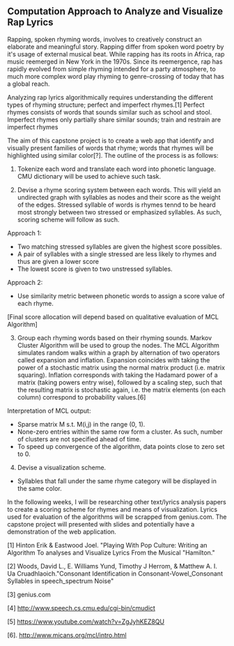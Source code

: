 ## Computation Approach to Analyze and Visualize Rap Lyrics

Rapping, spoken rhyming words, involves to creatively construct an elaborate and meaningful story. Rapping differ from spoken word poetry by it's usage of external musical beat. While rapping has its roots in Africa, rap music reemerged in New York in the 1970s. Since its reemergence, rap has rapidly evolved from simple rhyming intended for a party atmosphere, to much more complex word play rhyming to genre-crossing of today that has a global reach.

Analyzing rap lyrics algorithmically requires understanding the different types of rhyming structure; perfect and imperfect rhymes.[1] Perfect rhymes consists of words that sounds similar such as school and stool. Imperfect rhymes only partially share similar sounds; train and restrain are imperfect rhymes

The aim of this capstone project is to create a web app that identify and visually present families of words that rhyme; words that rhymes will be highlighted using similar color[?]. The outline of the process is as follows:

1. Tokenize each word and translate each word into phonetic language. CMU dictionary will be used to achieve such task.

2. Devise a rhyme scoring system between each words. This will yield an undirected graph with syllables as nodes and their score as the weight of the edges. Stressed syllable of words is rhymes tennd to be heard most strongly between two stressed or emphasized syllables. As such, scoring scheme will follow as such.

Approach 1:
- Two matching stressed syllables are given the highest score possibles.
- A pair of syllables with a single stressed are less likely to rhymes and thus are given a lower score
- The lowest score is given to two unstressed syllables.

Approach 2:
- Use similarity metric between phonetic words to assign a score value of each rhyme.

[Final score allocation will depend based on qualitative evaluation of MCL Algorithm]

3. Group each rhyming words based on their rhyming sounds. Markov Cluster Algorithm will be used to group the nodes. The MCL Algorithm simulates random walks within  a graph by alternation of two operators called expansion and inflation. Expansion coincides with taking the power of a stochastic matrix using the normal matrix product (i.e. matrix squaring). Inflation corresponds with taking the Hadamard power of a matrix (taking powers entry wise), followed by a scaling step, such that the resulting matrix is stochastic again, i.e. the matrix elements (on each column) correspond to probability values.[6]

Interpretation of MCL output:
- Sparse matrix M s.t. M(i,j) in the range (0, 1).
- None-zero entries within the same row form a cluster. As such, number of clusters are not specified ahead of time.
- To speed up convergence of the algorithm, data points close to zero set to 0.  

4. Devise a visualization scheme. 

- Syllables that fall under the same rhyme category will be displayed in the same color.

In the following weeks, I will be researching other text/lyrics analysis papers to create a scoring scheme for rhymes and means of visualization. Lyrics used for evaluation of the algorithms will be scrapped from genius.com. The capstone project will presented with slides and potentially have a demonstration of the web application.


  

[1] Hinton Erik & Eastwood Joel. "Playing With Pop Culture: Writing an Algorithm To analyses and Visualize Lyrics From the Musical "Hamilton." 

[2] Woods, David L., E. Williams Yund, Timothy J Herrom, & Matthew A. I. Ua Cruadhlaoich."Consonant Identification in Consonant-Vowel_Consonant Syllables in speech_spectrum Noise" 

[3]  genius.com

[4] http://www.speech.cs.cmu.edu/cgi-bin/cmudict

[5] https://www.youtube.com/watch?v=ZgJyhKEZ8QU

[6]. http://www.micans.org/mcl/intro.html

